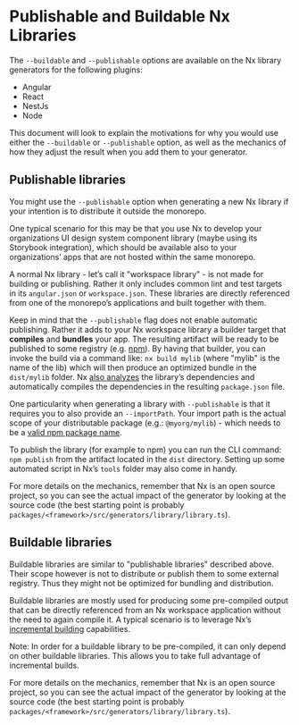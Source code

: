 # Publishable and Buildable Nx Libraries

The `--buildable` and `--publishable` options are available on the Nx library generators for the following plugins:

- Angular
- React
- NestJs
- Node

This document will look to explain the motivations for why you would use either the `--buildable` or `--publishable` option, as well as the mechanics of how they adjust the result when you add them to your generator.

## Publishable libraries

You might use the `--publishable` option when generating a new Nx library if your intention is to distribute it outside the monorepo.

One typical scenario for this may be that you use Nx to develop your organizations UI design system component library (maybe using its Storybook integration), which should be available also to your organizations’ apps that are not hosted within the same monorepo.

A normal Nx library - let’s call it "workspace library" - is not made for building or publishing. Rather it only includes common lint and test targets in its `angular.json` or `workspace.json`. These libraries are directly referenced from one of the monorepo’s applications and built together with them.

Keep in mind that the `--publishable` flag does not enable automatic publishing. Rather it adds to your Nx workspace library a builder target that **compiles** and **bundles** your app. The resulting artifact will be ready to be published to some registry (e.g. [npm](https://npmjs.com/)). By having that builder, you can invoke the build via a command like: `nx build mylib` (where "mylib" is the name of the lib) which will then produce an optimized bundle in the `dist/mylib` folder. Nx [also analyzes](/angular/package#updatebuildableprojectdepsinpackagejson) the library’s dependencies and automatically compiles the dependencies in the resulting `package.json` file.

One particularity when generating a library with `--publishable` is that it requires you to also provide an `--importPath`. Your import path is the actual scope of your distributable package (e.g.: `@myorg/mylib`) - which needs to be a [valid npm package name](https://docs.npmjs.com/files/package.json#name).

To publish the library (for example to npm) you can run the CLI command: `npm publish` from the artifact located in the `dist` directory. Setting up some automated script in Nx’s `tools` folder may also come in handy.

For more details on the mechanics, remember that Nx is an open source project, so you can see the actual impact of the generator by looking at the source code (the best starting point is probably `packages/<framework>/src/generators/library/library.ts`).

## Buildable libraries

Buildable libraries are similar to "publishable libraries" described above. Their scope however is not to distribute or publish them to some external registry. Thus they might not be optimized for bundling and distribution.

Buildable libraries are mostly used for producing some pre-compiled output that can be directly referenced from an Nx workspace application without the need to again compile it. A typical scenario is to leverage Nx’s [incremental building](/ci/incremental-builds) capabilities.

Note: In order for a buildable library to be pre-compiled, it can only depend on other buildable libraries. This allows you to take full advantage of incremental builds.

For more details on the mechanics, remember that Nx is an open source project, so you can see the actual impact of the generator by looking at the source code (the best starting point is probably `packages/<framework>/src/generators/library/library.ts`).
